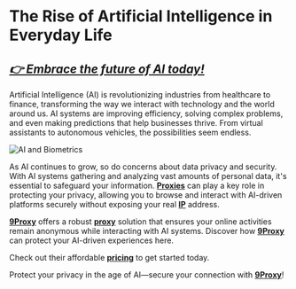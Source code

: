 # The Rise of Artificial Intelligence in Everyday Life

## *[👉 Embrace the future of AI today!](https://the9proxy.short.gy/home-hugging-james2k4)*

Artificial Intelligence (AI) is revolutionizing industries from healthcare to finance, transforming the way we interact with technology and the world around us. AI systems are improving efficiency, solving complex problems, and even making predictions that help businesses thrive. From virtual assistants to autonomous vehicles, the possibilities seem endless.

![AI and Biometrics](https://www.biometricsinstitute.org/wp-content/uploads/The-relationship-between-biometrics-and-artificial-intelligence.jpg)

As AI continues to grow, so do concerns about data privacy and security. With AI systems gathering and analyzing vast amounts of personal data, it's essential to safeguard your information. **[Proxies](https://the9proxy.short.gy/home-github-james2k4)** can play a key role in protecting your privacy, allowing you to browse and interact with AI-driven platforms securely without exposing your real **[IP](https://the9proxy.short.gy/home-github-james2k4)** address.

**[9Proxy](https://the9proxy.short.gy/home-github-james2k4)** offers a robust **[proxy](https://the9proxy.short.gy/home-github-james2k4)** solution that ensures your online activities remain anonymous while interacting with AI systems. Discover how **[9Proxy](https://the9proxy.short.gy/home-github-james2k4)** can protect your AI-driven experiences here.

Check out their affordable **[pricing](https://the9proxy.short.gy/pricing-github-james2k4)** to get started today.

Protect your privacy in the age of AI—secure your connection with **[9Proxy](https://the9proxy.short.gy/home-github-james2k4)**!
